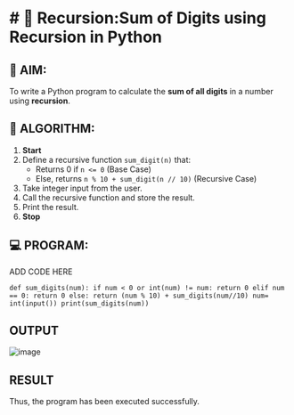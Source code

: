 # # 🔁 Recursion:Sum of Digits using Recursion in Python

## 🎯 AIM:
To write a Python program to calculate the **sum of all digits** in a number using **recursion**.

## 🧠 ALGORITHM:

1. **Start**
2. Define a recursive function `sum_digit(n)` that:
   - Returns 0 if `n <= 0` (Base Case)
   - Else, returns `n % 10 + sum_digit(n // 10)` (Recursive Case)
3. Take integer input from the user.
4. Call the recursive function and store the result.
5. Print the result.
6. **Stop**

## 💻 PROGRAM:

ADD CODE HERE
```
def sum_digits(num): if num < 0 or int(num) != num: return 0 elif num == 0: return 0 else: return (num % 10) + sum_digits(num//10) num= int(input()) print(sum_digits(num))
```
## OUTPUT
![image](https://github.com/user-attachments/assets/bd449539-adc4-48c7-93a9-1e45a6f86af5)

## RESULT
Thus, the program has been executed successfully.
